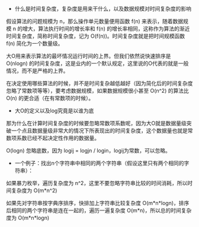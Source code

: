 - 什么是时间复杂度，复杂度是用来干什么，以及数据规模对时间复杂度的影响

假设算法的问题规模为 n，那么操作单元数量便用函数 f(n) 来表示，随着数据规模 n 的增大，算法执行时间的增长率和 f(n) 的增长率相同，这称作为算法的渐近时间复杂度，简称时间复杂度，记为 O(f(n))。时间复杂度就是把时间规模函数 f(n) 简化为一个数量级。

大O用来表示算法的最坏情况运行时间的上界。但我们依然说快速排序是 O(nlogn) 的时间复杂度，这是业内的一个默认规定，这里说的O代表的就是一般情况，而不是严格的上界。

在决定使用哪些算法的时候，并不是时间复杂越低越好（因为简化后的时间复杂度忽略了常数项等等），要考虑数据规模，如果数据规模很小甚至 O(n^2) 的算法比 O(n) 的更合适（在有常数项的时候）。

- 大O的定义以及log究竟是以谁为底

那为什么在计算时间复杂度的时候要忽略常数项系数呢，因为大O就是数据量级突破一个点且数据量级非常大的情况下所表现出的时间复杂度，这个数据量也就是常数项系数已经不起决定性作用的数据量。

O(logn) 忽略底数，因为 logij = logjn / login，logij为常数，可以忽略。

- 一个例子：找出n个字符串中相同的两个字符串（假设这里只有两个相同的字符串）：

如果暴力枚举，遍历复杂度为 n^2，这里不要忽略字符串比较的时间消耗，所以时间复杂度为 O(m\*n^2)

如果先对字符串按字典序排序，快排加上字符串比较复杂度 O(m\*n\*logn)，排序后相同的两个字符串是连在一起的，遍历一遍复杂度 O(m*n)，所以总的时间复杂度为 O(m\*n\*logn)